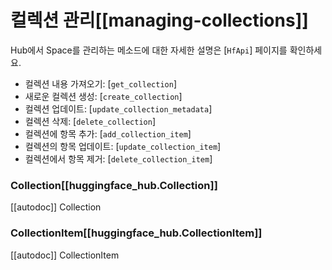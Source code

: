 <!--⚠️ Note that this file is in Markdown but contains specific syntax for our doc-builder (similar to MDX) that may not be
rendered properly in your Markdown viewer.
-->

# 컬렉션 관리[[managing-collections]]

Hub에서 Space를 관리하는 메소드에 대한 자세한 설명은 [`HfApi`] 페이지를 확인하세요.

- 컬렉션 내용 가져오기: [`get_collection`]
- 새로운 컬렉션 생성: [`create_collection`]
- 컬렉션 업데이트: [`update_collection_metadata`]
- 컬렉션 삭제: [`delete_collection`]
- 컬렉션에 항목 추가: [`add_collection_item`]
- 컬렉션의 항목 업데이트: [`update_collection_item`]
- 컬렉션에서 항목 제거: [`delete_collection_item`]


### Collection[[huggingface_hub.Collection]]

[[autodoc]] Collection

### CollectionItem[[huggingface_hub.CollectionItem]]

[[autodoc]] CollectionItem
